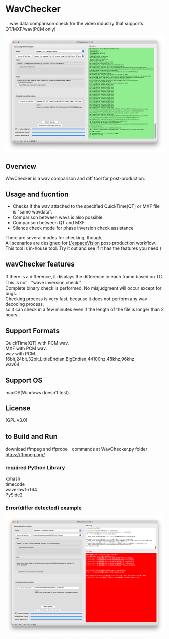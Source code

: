 # WavChecker
　wav data comparison check for the video industry that supports QT/MXF/wav(PCM only)

![WavChecker_ok](https://github.com/KengoSawa2/WavChecker/blob/main/ss/wavchecker_ok.png "WavChecker_ok")

## Overview
WavChecker is a wav comparison and diff tool for post-production.

## Usage and fucntion

- Checks if the wav attached to the specified QuickTime(QT) or MXF file is "same wavdata".  
- Comparison between wavs is also possible.
- Comparison between QT and MXF.
- Silence check mode for phase inversion check assistance

There are several modes for checking, though,  
All scenarios are designed for [L'espaceVision](https://www.lespace.co.jp/) post-production workflow.  
This tool is in-house tool.
Try it out and see if it has the features you need:)

## wavChecker features
If there is a difference, it displays the difference in each frame based on TC.  
This is not　"wave inversion check."  
Complete binary check is performed. No misjudgment will occur except for bugs.  
Checking process is very fast, because it does not perform any wav decoding process,  
so it can check in a few minutes even if the length of the file is longer than 2 hours.  

## Support Formats
QuickTime(QT) with PCM wav.  
MXF with PCM wav.  
wav with PCM. 16bit,24bit,32bit,LittleEndian,BigEndian,44100hz,48khz,96khz  
wav64  

## Support OS
macOS(Windows doesn't test)

## License
[GPL v3.0]

## to Build and Run
download ffmpeg and ffprobe　commands at WavChecker.py folder
https://ffmpeg.org/

### required Python Library
xxhash  
timecode  
wave-bwf-rf64  
PySide2  

### Error(differ detected) example
![WavChecker_error](https://github.com/KengoSawa2/WavChecker/blob/main/ss/wavchecker_error.png "WavChecker_error")
